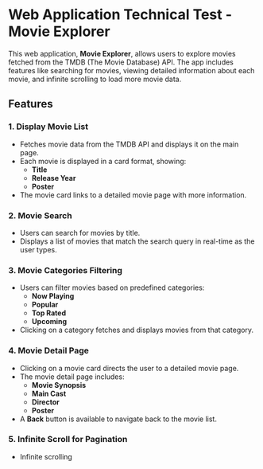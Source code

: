 # Web Application Technical Test - Movie Explorer

This web application, **Movie Explorer**, allows users to explore movies fetched from the TMDB (The Movie Database) API. The app includes features like searching for movies, viewing detailed information about each movie, and infinite scrolling to load more movie data.

## Features

### 1. **Display Movie List**
   - Fetches movie data from the TMDB API and displays it on the main page.
   - Each movie is displayed in a card format, showing:
     - **Title**
     - **Release Year**
     - **Poster**
   - The movie card links to a detailed movie page with more information.

### 2. **Movie Search**
   - Users can search for movies by title.
   - Displays a list of movies that match the search query in real-time as the user types.

### 3. **Movie Categories Filtering**
   - Users can filter movies based on predefined categories:
     - **Now Playing**
     - **Popular**
     - **Top Rated**
     - **Upcoming**
   - Clicking on a category fetches and displays movies from that category.

### 4. **Movie Detail Page**
   - Clicking on a movie card directs the user to a detailed movie page.
   - The movie detail page includes:
     - **Movie Synopsis**
     - **Main Cast**
     - **Director**
     - **Poster**
   - A **Back** button is available to navigate back to the movie list.

### 5. **Infinite Scroll for Pagination**
   - Infinite scrolling 
